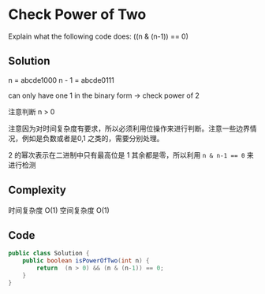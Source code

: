 # Check Power of Two

Explain what the following code does: ((n & (n-1)) == 0)

## Solution

n = abcde1000
n - 1 = abcde0111

can only have one 1 in the binary form -> check power of 2

注意判断 n > 0

注意因为对时间复杂度有要求，所以必须利用位操作来进行判断。注意一些边界情况，例如是负数或者是0,1 之类的，需要分别处理。

2 的幂次表示在二进制中只有最高位是 1 其余都是零，所以利用 `n & n-1 == 0` 来进行检测  

## Complexity

时间复杂度 O(1) 空间复杂度 O(1)

## Code

```java
public class Solution {
    public boolean isPowerOfTwo(int n) {
        return  (n > 0) && (n & (n-1)) == 0;
    }
}
```

